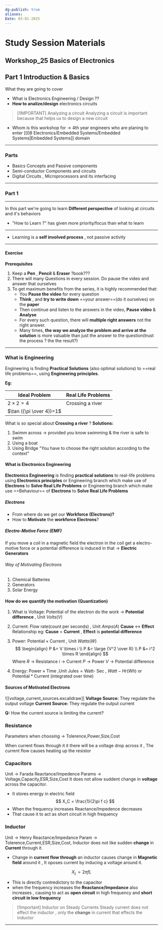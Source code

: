 ```yaml
---
dg-publish: true
aliases: 
Date: 03-01-2025
---
```

# Study Session Materials

## Workshop_25 Basics of Electronics 

## Part 1 Introduction & Basics 
What they are going to cover
- What is Electronics Engineering  / Design ?? 
- **How to analize/design** electronics circuits 

>[!IMPORTANT] Analyzing a circuit
> Analyzing a circuit is important because that helps us to design a new circuit 

- Whom is this workshop for -> 4th year engineers who are planing to enter [[08 Electronics/Embedded Systems/Embedded Systems|Embedded Systems]] domain 

---
### Parts 
- Basics Concepts and Passive components 
- Semi-conductor Components and circuits
- Digital Circuits , Microprocessors and its interfacing 
---
### Part 1 

---
In this part we're  going to learn **Different perspective** of looking at circuits and it's behaviors 

- "How to Learn ?" has given more priority/focus than what to learn 

---
 - Learning is a **self involved process** , not passive activity 

---
#### Exercise 
**Prerequisites**
1. Keep a **Pen** , **Pencil** & **Eraser** ?book???
2. There will many Questions in every session. Do pause the video and answer that ourselves 
3. To get maximum benefits from the series, it is highly recommended that:
	- You **Pause the video** for every question 
	-  **Think** , and **try to write down** ==your answer==(do it ourselves) on the **paper**
	- Then continue and listen to the answers in the video, **Pause video** & **Analyse** 
	- For every such question, there will **multiple right answers** not the right answer.
	- Many times, **the way we analyze the problem  and arrive at the solution** is more valuable than just the answer to the question(trust the process ? the the result?)
---
### What is Engineering 
Engineering is finding **Practical Solutions** (also optimal solutions) to ==real life problems==, using **Engineering principles**.

**Eg:** 


| Ideal Problem            | **Real Life Problems** |
| ------------------------ | ---------------------- |
| $2\times 2 = 4$          | Crossing a river       |
| $\tan ({\pi \over 4})=1$ |                        |
What is so special about **Crossing a river** ?
**Solutions:** 
1. Swimm across -> provided you know swimming & the river is safe to swim 
2. Using a boat
3. Using Bridge 
"You have to choose the right solution according to the context"

#### What is Electronics Engineering
**Electronics Engineering** is finding **practical solutions** to real-life problems using **Electronics principles** 
or
Engineering branch which make use of **Electrons** to **Solve Real Life Problems** 
or 
Engineering branch which make use ==Behaviour==  of **Electrons** to **Solve Real Life Problems**  

##### Electrons

- From where do we get our **Workforce (Electrons)?**
- How to **Motivate** the **workforce Electrons**? 


##### Electro-Motive Force (EMF)

If you move a coil in a magnetic field the electron in the coil get a electro-motive force or a potential difference is induced in that -> **Electric Generators**

###### Way of Motivating Electrons
1. Chemical Batteries 
2. Generators
3. Solar Energy 

#### How do we quantify the motivation (Quantization)
1. What is Voltage: Potential of the electron do the work  -> **Potential difference** , Unit $Volts(V)$ 
2. Current: Flow rate(count per seconds) , Unit  $Amps(A)$
**Cause** <->  **Effect** Relationship
eg: 
**Cause** = **Current** , **Effect** is **potential difference**

3. Power: $\text{Potential} \times \text{Current}$ , Unit $Watts(W)$ 
$$
\begin{align}
P &= V \times i \\
P &= \large {V^2 \over R} \\
P &= i^2 \times R
\end{align}
$$
Where 
$R$ -> Resistance
$i$ -> Current
$P$ -> Power 
$V$ -> Potential difference 

4. Energy: $\text{Power} \times \text{Time}$ ,Unit $\text{Jules} = \text{Watt- Sec}$ , $Watt-Hr(Wh)$
or $\text{Potential} * \text{Current (integrated over time)}$ 

#### Sources of Motivated Electrons 
![[voltage_current_sources.excalidraw]]
**Voltage Source:** They regulate the output voltage 
**Current Source:** They regulate the output current 

**Q:** How the current source is limiting the current?


### Resistance 
Parameters when choosing  -> Tolerence,Power,Size,Cost 

When current flows through it it there will be a voltage drop across it , The current flow causes heating up the resistor 
### Capacitors
Unit -> Farada
Reactance/Impedence
Params -> Voltage,Capacity,ESR,Size,Cost
It does not allow suddent change in **voltage** across the capacitor.
- It stores energy in electric field
$$
X_C = \frac{1}{2\pi f c}
$$
- When the frequency increases Reactance/Impedence decreases
- That cause it to act as short circuit in high frequency 
### Inductor
Unit -> Henry
Reactance/Impedance
Param -> Tolerence,Current,ESR,Size,Cost,
Inductor does not like sudden **change** in **Current** through it. 
- Change in **current flow through** an inductor causes change in **Magnetic field** around it  , It oposes current by inducing a voltage around it.

$$
X_L = 2\pi fL
$$
- This is directly contredictory to the capacitor 
- when the frequency increases the **Reactance/Impedance** also increases , causing to act as **open circuit** in high frequency and **short circuit in low frequency** 
>[!Important] Inductor on Steady Currents 
>Steady current does not effect the inductor , only the **change** in current that effects the inductor 



---

